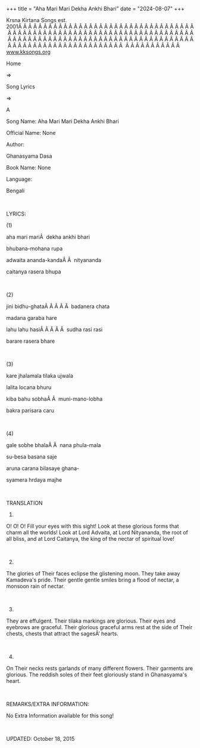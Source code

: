 +++ 
title = "Aha Mari Mari Dekha Ankhi Bhari"
date = "2024-08-07"
+++

Krsna Kirtana Songs est. 2001Â Â Â Â Â Â Â Â Â Â Â Â Â Â Â Â Â Â Â Â Â Â Â Â Â Â Â Â Â Â Â Â Â Â Â Â Â Â Â Â Â Â Â Â Â Â Â Â Â Â Â Â Â Â Â Â Â Â Â Â Â Â Â Â Â Â Â Â Â Â Â Â Â Â Â Â Â Â Â Â Â Â Â Â Â Â Â Â Â Â Â Â Â Â Â Â Â Â Â Â Â Â Â Â Â Â Â Â Â Â Â Â Â Â Â Â Â Â Â Â Â Â Â Â Â Â Â Â Â Â Â Â  Â Â Â Â Â Â Â Â Â Â Â  
www.kksongs.org








Home
 
⇒
 
Song
Lyrics


⇒
 
A


Song
Name: Aha Mari Mari Dekha Ankhi Bhari


Official
Name: None


Author:

Ghanasyama Dasa


Book
Name: None


Language:

Bengali


 


LYRICS:


(1)


aha
mari mariÂ  dekha ankhi bhari


bhubana-mohana
rupa


adwaita
ananda-kandaÂ Â  nityananda


caitanya
rasera bhupa


 


(2)


jini
bidhu-ghataÂ Â Â Â Â  badanera chata


madana
garaba hare


lahu
lahu hasiÂ Â Â Â Â  sudha rasi rasi


barare
rasera bhare


 


(3)


kare
jhalamala tilaka ujwala


lalita
locana bhuru


kiba
bahu sobhaÂ Â  muni-mano-lobha


bakra
parisara caru


 


(4)


gale
sobhe bhalaÂ Â  nana phula-mala


su-besa
basana saje


aruna
carana bilasaye ghana-


syamera
hrdaya majhe


 


TRANSLATION


1)
O! O! O! Fill your eyes with this sight! Look at these glorious forms that
charm all the worlds! Look at Lord Advaita, at Lord Nityananda, the root of all
bliss, and at Lord Caitanya, the king of the nectar of spiritual love!


 


2)
The glories of Their faces eclipse the glistening moon. They take away
Kamadeva's pride. Their gentle gentle smiles bring a flood of nectar, a monsoon
rain of nectar. 


 


3)
They are effulgent. Their tilaka markings are glorious. Their eyes and eyebrows
are graceful. Their glorious graceful arms rest at the side of Their chests,
chests that attract the sagesÂ’ hearts.


 


4)
On Their necks rests garlands of many different flowers. Their garments are
glorious. The reddish soles of their feet gloriously stand in Ghanasyama's
heart.


 


REMARKS/EXTRA
INFORMATION:


No
Extra Information available for this song!


 


UPDATED:
 October 18, 2015